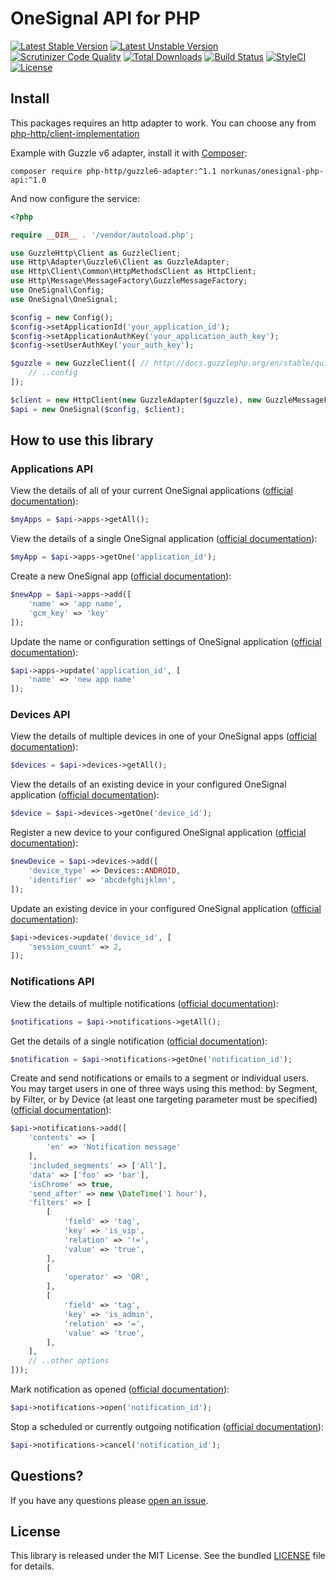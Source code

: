 # OneSignal API for PHP

[![Latest Stable Version](https://poser.pugx.org/norkunas/onesignal-php-api/v/stable)](https://packagist.org/packages/norkunas/onesignal-php-api)
[![Latest Unstable Version](https://poser.pugx.org/norkunas/onesignal-php-api/v/unstable)](https://packagist.org/packages/norkunas/onesignal-php-api)
[![Scrutinizer Code Quality](https://scrutinizer-ci.com/g/norkunas/onesignal-php-api/badges/quality-score.png?b=1.0)](https://scrutinizer-ci.com/g/norkunas/onesignal-php-api/?branch=1.0)
[![Total Downloads](https://poser.pugx.org/norkunas/onesignal-php-api/downloads)](https://packagist.org/packages/norkunas/onesignal-php-api)
[![Build Status](https://travis-ci.org/norkunas/onesignal-php-api.svg?branch=1.0)](https://travis-ci.org/norkunas/onesignal-php-api)
[![StyleCI](https://styleci.io/repos/34352212/shield?style=flat&branch=1.0)](https://styleci.io/repos/34352212)
[![License](https://poser.pugx.org/norkunas/onesignal-php-api/license)](https://packagist.org/packages/norkunas/onesignal-php-api)

## Install

This packages requires an http adapter to work. You can choose any from
[php-http/client-implementation](https://packagist.org/providers/php-http/client-implementation)

Example with Guzzle v6 adapter, install it with [Composer](https://getcomposer.org/):

```
composer require php-http/guzzle6-adapter:^1.1 norkunas/onesignal-php-api:^1.0
```

And now configure the service:

```php
<?php

require __DIR__ . '/vendor/autoload.php';

use GuzzleHttp\Client as GuzzleClient;
use Http\Adapter\Guzzle6\Client as GuzzleAdapter;
use Http\Client\Common\HttpMethodsClient as HttpClient;
use Http\Message\MessageFactory\GuzzleMessageFactory;
use OneSignal\Config;
use OneSignal\OneSignal;

$config = new Config();
$config->setApplicationId('your_application_id');
$config->setApplicationAuthKey('your_application_auth_key');
$config->setUserAuthKey('your_auth_key');

$guzzle = new GuzzleClient([ // http://docs.guzzlephp.org/en/stable/quickstart.html
    // ..config
]);

$client = new HttpClient(new GuzzleAdapter($guzzle), new GuzzleMessageFactory());
$api = new OneSignal($config, $client);
```

## How to use this library

### Applications API

View the details of all of your current OneSignal applications ([official documentation](https://documentation.onesignal.com/reference#view-apps-apps)):

```php
$myApps = $api->apps->getAll();
```

View the details of a single OneSignal application ([official documentation](https://documentation.onesignal.com/reference#view-an-app)):

```php
$myApp = $api->apps->getOne('application_id');
```

Create a new OneSignal app ([official documentation](https://documentation.onesignal.com/reference#create-an-app)):

```php
$newApp = $api->apps->add([
    'name' => 'app name',
    'gcm_key' => 'key'
]);
```

Update the name or configuration settings of OneSignal application ([official documentation](https://documentation.onesignal.com/reference#update-an-app)):

```php
$api->apps->update('application_id', [
    'name' => 'new app name'
]);
```

### Devices API

View the details of multiple devices in one of your OneSignal apps ([official documentation](https://documentation.onesignal.com/reference#view-devices)):

```php
$devices = $api->devices->getAll();
```

View the details of an existing device in your configured OneSignal application ([official documentation](https://documentation.onesignal.com/reference#view-device)):

```php
$device = $api->devices->getOne('device_id');
```

Register a new device to your configured OneSignal application ([official documentation](https://documentation.onesignal.com/reference#add-a-device)):

```php
$newDevice = $api->devices->add([
    'device_type' => Devices::ANDROID,
    'identifier' => 'abcdefghijklmn',
]);
```

Update an existing device in your configured OneSignal application ([official documentation](https://documentation.onesignal.com/reference#edit-device)):

```php
$api->devices->update('device_id', [
    'session_count' => 2,
]);
```

### Notifications API

View the details of multiple notifications ([official documentation](https://documentation.onesignal.com/reference#view-notifications)):

```php
$notifications = $api->notifications->getAll();
```

Get the details of a single notification ([official documentation](https://documentation.onesignal.com/reference#view-notification)):

```php
$notification = $api->notifications->getOne('notification_id');
```

Create and send notifications or emails to a segment or individual users.
You may target users in one of three ways using this method: by Segment, by
Filter, or by Device (at least one targeting parameter must be specified) ([official documentation](https://documentation.onesignal.com/reference#create-notification)):

```php
$api->notifications->add([
    'contents' => [
        'en' => 'Notification message'
    ],
    'included_segments' => ['All'],
    'data' => ['foo' => 'bar'],
    'isChrome' => true,
    'send_after' => new \DateTime('1 hour'),
    'filters' => [
        [
            'field' => 'tag',
            'key' => 'is_vip',
            'relation' => '!=',
            'value' => 'true',
        ],
        [
            'operator' => 'OR',
        ],
        [
            'field' => 'tag',
            'key' => 'is_admin',
            'relation' => '=',
            'value' => 'true',
        ],
    ],
    // ..other options
]));
```

Mark notification as opened ([official documentation](https://documentation.onesignal.com/reference#track-open)):

```php
$api->notifications->open('notification_id');
```

Stop a scheduled or currently outgoing notification ([official documentation](https://documentation.onesignal.com/reference#cancel-notification)):

```php
$api->notifications->cancel('notification_id');
```

## Questions?

If you have any questions please [open an issue](https://github.com/norkunas/onesignal-php-api/issues/new).

## License

This library is released under the MIT License. See the bundled [LICENSE](https://github.com/norkunas/onesignal-php-api/blob/master/LICENSE) file for details.
